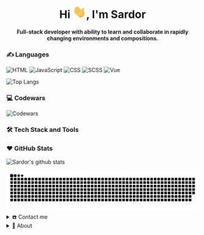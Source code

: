 <div align="center">
<h1 align="center">Hi <img width="35" src="https://github.com/1999AZZAR/1999AZZAR/blob/main/resources/img/waving.gif">, I'm Sardor</h1>
<h4 align="center">Full-stack developer with ability to learn and collaborate in rapidly changing environments and
compositions.</h4>
</div>

### ✍️ Languages

![HTML](https://img.shields.io/badge/-HTML-E34F26?style=flat&logo=html5&logoColor=white) ![JavaScript](https://img.shields.io/badge/-JavaScript-C69D00?style=flat&logo=javascript&logoColor=white) ![CSS](https://img.shields.io/badge/-CSS-254bdd?style=flat&logo=css3) ![SCSS](<https://img.shields.io/badge/-SCSS-rgb(224,%2022,%20157)?style=flat&logo=sass&logoColor=white>) ![Vue](<https://img.shields.io/badge/-Vue-#4FC08D?style=flat&logo=Vue.js&logoColor=white>)

![Top Langs](https://github-readme-stats.vercel.app/api/top-langs/?username=Mukhammadr1zo&layout=compact)

### 💻 Codewars

![Codewars](https://www.codewars.com/users/sardor-web/badges/micro)

### 🛠 Tech Stack and Tools


### ❤️ GitHub Stats

![Sardor's github stats](https://github-readme-stats.vercel.app/api?username=sardor-code&show_icons=true)

<div >
  <a href="https://sardorweb-portfolio.netlify.app">
  <img  src="https://github.com/1999AZZAR/1999AZZAR/blob/main/resources/img/grid-snake.svg"
       alt="snake" /></a>
</div>

<details>
  <summary>☎️ Contact me</summary>
<div>
  <samp>
    <h2 align="center">😎 you can reach me by:</h2>
    <p align="center">
      <br/>
      <a href="#" target="blank"><img align="center"
         src="https://img.shields.io/badge/linkedin-%231DA1F2.svg?style=for-the-badge&logo=linkedin&logoColor=white"
         alt="#" height="30"/></a>
      <a href="#" target="blank"><img align="center"
         src="https://img.shields.io/badge/gmail-EA4335.svg?style=for-the-badge&logo=gmail&logoColor=white"
         alt="#" height="30"/></a>
    </p>
  <p align="center">
      <a href="#" target="blank"><img align="center"
         src="https://img.shields.io/badge/instagram-%23E4405F.svg?style=for-the-badge&logo=Instagram&logoColor=white"
         alt="#" height="30"/></a>
      <br>
    </p>
  </samp>
</div>
</details>

<details>
  <summary>🧮 About</summary>
<div>
<h2 align="center">🧮 About this Account</h2>
 <p align="center">
  I’m a junior full-stack developer looking for a new role in an exciting company. I focus on
writing accessible HTML, using modern CSS practices and writing clean JavaScript. When
writing JavaScript code, I mostly use Vue, but I can adapt to whatever tools are required. I’m
based in Samarkand, Uzbekistan, but I’m happy working remotely and have experience in remote
teams. When I’m not coding, you’ll find me outdoors.
 </p>
</div>
</details>
